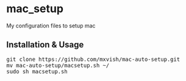 # mac_setup
My configuration files to setup mac

## Installation & Usage

<pre>
git clone https://github.com/mxvish/mac-auto-setup.git
mv mac-auto-setup/macsetup.sh ~/
sudo sh macsetup.sh
</pre>
